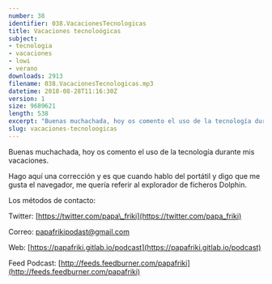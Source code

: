 ```yaml
---
number: 38
identifier: 038.VacacionesTecnologicas
title: Vacaciones tecnoloógicas
subject:
- tecnologia
- vacaciones
- lowi
- verano
downloads: 2913
filename: 038.VacacionesTecnologicas.mp3
datetime: 2018-08-28T11:16:30Z
version: 1
size: 9689621
length: 538
excerpt: "Buenas muchachada, hoy os comento el uso de la tecnología durante mis vacaciones.   \n\nHago aquí una corrección y es que cuando hablo del portátil y digo que me gusta el navegador, me quería referir al explorador de ficheros Dolphin.  \n\nLos métodos de contacto:  \n\nTwitter: [https://twitter.com/papa\\_friki](https://twitter.com/papa_friki)\n\nCorreo: [papafrikipodast@gmail.com](https://archive.org/details/papafrikipodast@gmail.com)\n\nWeb: [https://papafriki.gitlab.io/podcast](https://papafriki.gitlab.io/podcast)\n\nFeed Podcast: [http://feeds.feedburner.com/papafriki](http://feeds.feedburner.com/papafriki)"
slug: vacaciones-tecnoloogicas
---
```

Buenas muchachada, hoy os comento el uso de la tecnología durante mis vacaciones.

Hago aquí una corrección y es que cuando hablo del portátil y digo que me gusta el navegador, me quería referir al explorador de ficheros Dolphin.

Los métodos de contacto:

Twitter: [https://twitter.com/papa\_friki](https://twitter.com/papa_friki)

Correo: [papafrikipodast@gmail.com](https://archive.org/details/papafrikipodast@gmail.com)

Web: [https://papafriki.gitlab.io/podcast](https://papafriki.gitlab.io/podcast)

Feed Podcast: [http://feeds.feedburner.com/papafriki](http://feeds.feedburner.com/papafriki)